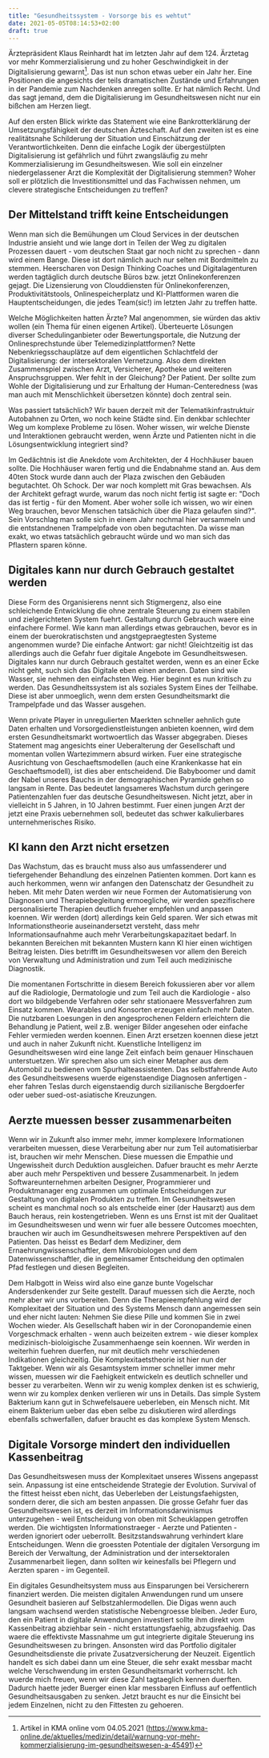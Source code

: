 ```yaml
---
title: "Gesundheitssystem - Vorsorge bis es wehtut"
date: 2021-05-05T08:14:53+02:00
draft: true
---
```


Ärztepräsident Klaus Reinhardt hat im letzten Jahr auf dem 124. Ärztetag vor mehr Kommerzialisierung und zu hoher Geschwindigkeit in der Digitalisierung gewarnt[^1]. Das ist nun schon etwas ueber ein Jahr her. Eine Positionen die angesichts der teils dramatischen Zustände und Erfahrungen in der Pandemie zum Nachdenken anregen sollte. Er hat nämlich Recht. Und das sagt jemand, dem die Digitalisierung im Gesundheitswesen nicht nur ein bißchen am Herzen liegt.

Auf den ersten Blick wirkte das Statement wie eine Bankrotterklärung der Umsetzungsfähigkeit der deutschen Äzteschaft. Auf den zweiten ist es eine realitätsnahe Schilderung der Situation und Einschätzung der Verantwortlichkeiten. Denn die einfache Logik der übergestülpten Digitalisierung ist gefährlich und führt zwangsläufig zu mehr Kommerzialisierung im Gesundheitswesen. Wie soll ein einzelner niedergelassener Arzt die Komplexität der Digitalisierung stemmen? Woher soll er plötzlich die Investitionsmittel und das Fachwissen nehmen, um clevere strategische Entscheidungen zu treffen?

## Der Mittelstand trifft keine Entscheidungen

Wenn man sich die Bemühungen um Cloud Services in der deutschen Industrie ansieht und wie lange dort in Teilen der Weg zu digitalen Prozessen dauert - vom deutschen Staat gar noch nicht zu sprechen - dann wird einem Bange. Diese ist dort nämlich auch nur selten mit Bordmitteln zu stemmen. Heerscharen von Design Thinking Coaches und Digitalagenturen werden tagtäglich durch deutsche Büros bzw. jetzt Onlinekonferenzen gejagt. Die Lizensierung von Clouddiensten für Onlinekonferenzen, Produktivitätstools, Onlinespeicherplatz und KI-Plattformen waren die Hauptentscheidungen, die jedes Team(sic!) im letzten Jahr zu treffen hatte.

Welche Möglichkeiten hatten Ärzte? Mal angenommen, sie würden das aktiv wollen (ein Thema für einen eigenen Artikel). Überteuerte Lösungen diverser Schedulinganbieter oder Bewertungsportale, die Nutzung der Onlinesprechstunde über Telemedizinplattformen? Nette Nebenkriegsschauplätze auf dem eigentlichen Schlachtfeld der Digitalisierung: der intersektoralen Vernetzung. Also dem direkten Zusammenspiel zwischen Arzt, Versicherer, Apotheke und weiteren Anspruchsgruppen. Wer fehlt in der Gleichung? Der Patient. Der sollte zum Wohle der Digitalisierung und zur Erhaltung der Human-Centeredness (was man auch mit  Menschlichkeit übersetzen könnte) doch zentral sein.

Was passiert tatsächlich? Wir bauen derzeit mit der Telematikinfrastruktuir Autobahnen zu Orten, wo noch keine Städte sind. Ein denkbar schlechter Weg um komplexe Probleme zu lösen. Woher wissen, wir welche Dienste und Interaktionen gebraucht werden, wenn Ärzte und Patienten nicht in die Lösungsentwicklung integriert sind?

Im Gedächtnis ist die Anekdote vom Architekten, der 4 Hochhäuser bauen sollte. Die Hochhäuser waren fertig und die Endabnahme stand an. Aus dem 40ten Stock wurde dann auch der Plaza zwischen den Gebäuden begutachtet. Oh Schock. Der war noch komplett mit Gras bewachsen. Als der Architekt gefragt wurde, warum das noch nicht fertig ist sagte er: "Doch das ist fertig - für den Moment. Aber woher solle ich wissen, wo wir einen Weg brauchen, bevor Menschen tatsächich über die Plaza gelaufen sind?". Sein Vorschlag man solle sich in einem Jahr nochmal hier versammeln und die entstandnenen Trampelpfade von oben begutachten. Da wisse man exakt, wo etwas tatsächlich gebraucht würde und wo man sich das Pflastern sparen könne.

## Digitales kann nur durch Gebrauch gestaltet werden

Diese Form des Organisierens nennt sich Stigmergenz, also eine schleichende Entwicklung die ohne zentrale Steuerung zu einem stabilen und zielgerichteten System fuehrt. Gestaltung durch Gebrauch waere eine einfachere Formel. Wie kann man allerdings etwas gebrauchen, bevor es in einem der buerokratischsten und angstgepraegtesten Systeme angenommen wurde? Die einfache Antwort: gar nicht! Gleichtzeitig ist das allerdings auch die Gefahr fuer digitale Angebote im Gesundheitswesen. Digitales kann nur durch Gebrauch gestaltet werden, wenn es an einer Ecke nicht geht, such sich das Digitale eben einen anderen. Daten sind wie Wasser, sie nehmen den einfachsten Weg. Hier beginnt es nun kritisch zu werden. Das Gesundheitssystem ist als soziales System Eines der Teilhabe. Diese ist aber unmoeglich, wenn dem ersten Gesundheitsmarkt die Trampelpfade und das Wasser ausgehen.

Wenn private Player in unregulierten Maerkten schneller aehnlich gute Daten erhalten und Vorsorgedienstleistungen anbieten koennen, wird dem ersten Gesundheitsmarkt wortwoertlich das Wasser abgegraben. Dieses Statement mag angesichts einer Ueberalterung der Gesellschaft und momentan vollen Wartezimmern absurd wirken. Fuer eine strategische Ausrichtung von Geschaeftsmodellen (auch eine Krankenkasse hat ein Geschaeftsmodell), ist dies aber entscheidend. Die Babyboomer und damit der Nabel unseres Bauchs in der demographischen Pyramide gehen so langsam in Rente. Das bedeutet langsameres Wachstum durch geringere Patientenzahlen fuer das deutsche Gesundheitswesen. Nicht jetzt, aber in vielleicht in 5 Jahren, in 10 Jahren bestimmt. Fuer einen jungen Arzt der jetzt eine Praxis uebernehmen soll, bedeutet das schwer kalkulierbares unternehmerisches Risiko.


## KI kann den Arzt nicht ersetzen

Das Wachstum, das es braucht muss also aus umfassenderer und tiefergehender Behandlung des einzelnen Patienten kommen. Dort kann es auch herkommen, wenn wir anfangen den Datenschatz der Gesundheit zu heben. Mit mehr Daten werden wir neue Formen der Automatisierung von Diagnosen und Therapiebegleitung ermoegliche, wir werden spezifischere personalisierte Therapien deutlich frueher empfehlen und anpassen koennen. Wir werden (dort) allerdings kein Geld sparen. Wer sich etwas mit Informationstheorie auseinandersetzt versteht, dass mehr Informationsaufnahme auch mehr Verarbeitungskapazitaet bedarf. In bekannten Bereichen mit bekannten Mustern kann KI hier einen wichtigen Beitrag leisten. Dies betrifft im Gesundheitswesen vor allem den Bereich von Verwaltung und Administration und zum Teil auch medizinische Diagnostik.

Die momentanen Fortschritte in diesem Bereich fokussieren aber vor allem auf die Radiologie, Dermatologie und zum Teil auch die Kardiologie - also dort wo bildgebende Verfahren oder sehr stationaere Messverfahren zum Einsatz kommen. Wearables und Konsorten erzeugen einfach mehr Daten. Die nutzbaren Loesungen in den angesprochenen Feldern erleichtern die Behandlung je Patient, weil z.B. weniger Bilder angesehen oder einfache Fehler vermieden werden koennen. Einen Arzt ersetzen koennen diese jetzt und auch in naher Zukunft nicht. Kuenstliche Intelligenz im Gesundheitswesen wird eine lange Zeit einfach beim genauer Hinschauen unterstuetzen. Wir sprechen also um sich einer Metapher aus dem Automobil zu bedienen vom Spurhalteassistenten. Das selbstfahrende Auto des Gesundheitswesens wuerde eigenstaendige Diagnosen anfertigen - eher fahren Teslas durch eigenstaendig durch sizilianische Bergdoerfer oder ueber sued-ost-asiatische Kreuzungen.


## Aerzte muessen besser zusammenarbeiten

Wenn wir in Zukunft also immer mehr, immer komplexere Informationen verarbeiten muessen, diese Verarbeitung aber nur zum Teil automatisierbar ist, brauchen wir mehr Menschen. Diese muessen die Empathie und Ungewissheit durch Deduktion ausgleichen. Dafuer braucht es mehr Aerzte aber auch mehr Perspektiven und bessere Zusammenarbeit. In jedem Softwareunternehmen arbeiten Designer, Programmierer und Produktmanager eng zusammen um optimale Entscheidungen zur Gestaltung von digitalen Produkten zu treffen. Im Gesundheitswesen scheint es manchmal noch so als entscheide einer (der Hausarzt) aus dem Bauch heraus, rein kostengetrieben. Wenn es uns Ernst ist mit der Qualitaet im Gesundheitswesen und wenn wir fuer alle bessere Outcomes moechten, brauchen wir auch im Gesundheitswesen mehrere Perspektiven auf den Patienten. Das heisst es Bedarf dem Mediziner, dem Ernaehrungwissenschaftler, dem Mikrobiologen und dem Datenwissenschaftler, die in gemeinsamer Entscheidung den optimalen Pfad festlegen und diesen Begleiten.

Dem Halbgott in Weiss wird also eine ganze bunte Vogelschar Andersdenkender zur Seite gestellt. Darauf muessen sich die Aerzte, noch mehr aber wir uns vorbereiten. Denn die Therapieempfehlung wird der Komplexitaet der Situation und des Systems Mensch dann angemessen sein und eher nicht lauten: Nehmen Sie diese Pille und kommen Sie in zwei Wochen wieder. Als Gesellschaft haben wir in der Coronopandemie einen Vorgeschmack erhalten - wenn auch beizeiten extrem - wie dieser komplex medizinisch-bioloigische Zusammenhaenge sein koennen. Wir werden in weiterhin fuehren duerfen, nur mit deutlich mehr verschiedenen Indikationen gleichzeitig. Die Komplexitaetstheorie ist hier nun der Taktgeber. Wenn wir als Gesamtsystem immer schneller immer mehr wissen, muessen wir die Faehigkeit entwickeln es deutlich schneller und besser zu verarbeiten. Wenn wir zu wenig komplex denken ist es schwierig, wenn wir zu komplex denken verlieren wir uns in Details. Das simple System Bakterium kann gut in Schwefelsauere ueberleben, ein Mensch nicht. Mit einem Bakterium ueber das eben selbe zu diskutieren wird allerdings ebenfalls schwerfallen, dafuer braucht es das komplexe System Mensch.


## Digitale Vorsorge mindert den individuellen Kassenbeitrag

Das Gesundheitswesen muss der Komplexitaet unseres Wissens angepasst sein. Anpassung ist eine entscheidende Strategie der Evolution. Survival of the fittest heisst eben nicht, das Ueberleben der Leistungsfaehigsten, sondern derer, die sich am besten anpassen. Die grosse Gefahr fuer das Gesundheitswesen ist, es derzeit im Informationsdarwinismus unterzugehen - weil Entscheidung von oben mit Scheuklappen getroffen werden. Die wichtigsten Informationstraeger - Aerzte und Patienten - werden ignoriert oder ueberrollt. Besitzstandswahrung verhindert klare Entscheidungen. Wenn die groessten Potentiale der digitalen Versorgung im Bereich der Verwaltung, der Administration und der intersektoralen Zusammenarbeit liegen, dann sollten wir keinesfalls bei Pflegern und Aerzten sparen - im Gegenteil.

Ein digitales Gesundheitsystem muss aus Einsparungen bei Versicherern finanziert werden. Die meisten digitalen Anwendungen rund um unsere Gesundheit basieren auf Selbstzahlermodellen. Die Digas wenn auch langsam wachsend werden statistische Nebengroesse bleiben. Jeder Euro, den ein Patient in digitale Anwendungen investiert sollte ihm direkt vom Kassenbeitrag abziehbar sein - nicht erstattungsfaehig, abzugsfaehig. Das waere die effektivste Massnahme um gut integrierte digitale Steuerung ins Gesundheitswesen zu bringen. Ansonsten wird das Portfolio digitaler Gesundheitsdienste die private Zusatzversicherung der Neuzeit. Eigentlich handelt es sich dabei dann um eine Steuer, die sehr exakt messbar macht welche Verschwendung im ersten Gesundheitsmarkt vorherrscht. Ich wuerde mich freuen, wenn wir diese Zahl tagtaeglich kennen duerften. Dadurch haette jeder Buerger einen klar messbaren Einfluss auf oeffentlich Gesundheitsausgaben zu senken. Jetzt braucht es nur die Einsicht bei jedem Einzelnen, nicht zu den Fittesten zu gehoeren.


[^1]: Artikel in KMA online vom 04.05.2021 (https://www.kma-online.de/aktuelles/medizin/detail/warnung-vor-mehr-kommerzialisierung-im-gesundheitswesen-a-45491)
